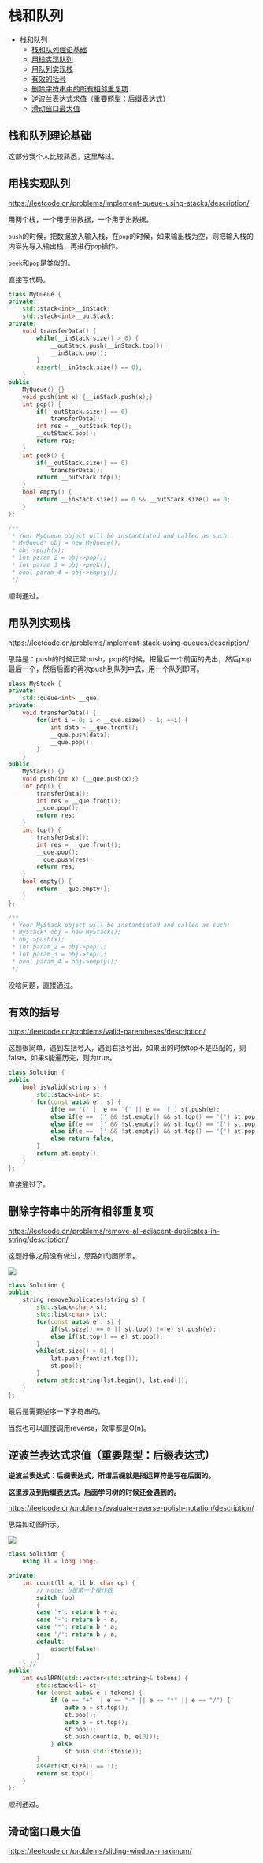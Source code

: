# 栈和队列

- [栈和队列](#栈和队列)
  - [栈和队列理论基础](#栈和队列理论基础)
  - [用栈实现队列](#用栈实现队列)
  - [用队列实现栈](#用队列实现栈)
  - [有效的括号](#有效的括号)
  - [删除字符串中的所有相邻重复项](#删除字符串中的所有相邻重复项)
  - [逆波兰表达式求值（重要题型：后缀表达式）](#逆波兰表达式求值重要题型后缀表达式)
  - [滑动窗口最大值](#滑动窗口最大值)

## 栈和队列理论基础

这部分我个人比较熟悉，这里略过。


## 用栈实现队列

https://leetcode.cn/problems/implement-queue-using-stacks/description/

用两个栈，一个用于进数据，一个用于出数据。

`push`的时候，把数据放入输入栈，在`pop`的时候，如果输出栈为空，则把输入栈的内容先导入输出栈，再进行`pop`操作。

`peek`和`pop`是类似的。

直接写代码。

```cpp
class MyQueue {
private:
    std::stack<int>__inStack;
    std::stack<int>__outStack;
private:
    void transferData() {
        while(__inStack.size() > 0) {
            __outStack.push(__inStack.top());
            __inStack.pop();
        }
        assert(__inStack.size() == 0);
    }
public:
    MyQueue() {}
    void push(int x) {__inStack.push(x);}
    int pop() {
        if(__outStack.size() == 0)
            transferData();
        int res = __outStack.top();
        __outStack.pop();
        return res;
    }
    int peek() {
        if(__outStack.size() == 0)
            transferData();
        return __outStack.top();    
    }
    bool empty() {
        return __inStack.size() == 0 && __outStack.size() == 0;
    }
};

/**
 * Your MyQueue object will be instantiated and called as such:
 * MyQueue* obj = new MyQueue();
 * obj->push(x);
 * int param_2 = obj->pop();
 * int param_3 = obj->peek();
 * bool param_4 = obj->empty();
 */
```

顺利通过。

## 用队列实现栈

https://leetcode.cn/problems/implement-stack-using-queues/description/

思路是：push的时候正常push，pop的时候，把最后一个前面的先出，然后pop最后一个，然后后面的再次push到队列中去。用一个队列即可。

```cpp
class MyStack {
private:
    std::queue<int> __que;
private:
    void transferData() {
        for(int i = 0; i < __que.size() - 1; ++i) {
            int data = __que.front();
            __que.push(data);
            __que.pop();
        }
    }
public:
    MyStack() {}
    void push(int x) {__que.push(x);}
    int pop() {
        transferData();
        int res = __que.front();
        __que.pop();
        return res;
    }
    int top() {
        transferData();
        int res = __que.front();
        __que.pop();
        __que.push(res);
        return res;
    }
    bool empty() {
        return __que.empty();
    }
};

/**
 * Your MyStack object will be instantiated and called as such:
 * MyStack* obj = new MyStack();
 * obj->push(x);
 * int param_2 = obj->pop();
 * int param_3 = obj->top();
 * bool param_4 = obj->empty();
 */
```

没啥问题，直接通过。

## 有效的括号

https://leetcode.cn/problems/valid-parentheses/description/

这题很简单，遇到左括号入，遇到右括号出，如果出的时候top不是匹配的，则false，如果s能遍历完，则为true。

```cpp
class Solution {
public:
    bool isValid(string s) {
        std::stack<int> st;
        for(const auto& e : s) {
            if(e == '(' || e == '{' || e == '[') st.push(e);
            else if(e == ')' && !st.empty() && st.top() == '(') st.pop();
            else if(e == ']' && !st.empty() && st.top() == '[') st.pop();
            else if(e == '}' && !st.empty() && st.top() == '{') st.pop();
            else return false;
        }
        return st.empty();
    }
};
```
直接通过了。

## 删除字符串中的所有相邻重复项

https://leetcode.cn/problems/remove-all-adjacent-duplicates-in-string/description/

这题好像之前没有做过，思路如动图所示。

![](https://file1.kamacoder.com/i/algo/1047.%E5%88%A0%E9%99%A4%E5%AD%97%E7%AC%A6%E4%B8%B2%E4%B8%AD%E7%9A%84%E6%89%80%E6%9C%89%E7%9B%B8%E9%82%BB%E9%87%8D%E5%A4%8D%E9%A1%B9.gif)

```cpp
class Solution {
public:
    string removeDuplicates(string s) {
        std::stack<char> st;
        std::list<char> lst;
        for(const auto& e : s) {
            if(st.size() == 0 || st.top() != e) st.push(e);
            else if(st.top() == e) st.pop();
        }
        while(st.size() > 0) {
            lst.push_front(st.top());
            st.pop();
        }
        return std::string(lst.begin(), lst.end());
    }
}; 
```

最后是需要逆序一下字符串的。

当然也可以直接调用reverse，效率都是O(n)。

## 逆波兰表达式求值（重要题型：后缀表达式）

**逆波兰表达式：后缀表达式，所谓后缀就是指运算符是写在后面的。**

**这里涉及到后缀表达式。后面学习树的时候还会遇到的。**


https://leetcode.cn/problems/evaluate-reverse-polish-notation/description/

思路如动图所示。

![](https://file1.kamacoder.com/i/algo/150.%E9%80%86%E6%B3%A2%E5%85%B0%E8%A1%A8%E8%BE%BE%E5%BC%8F%E6%B1%82%E5%80%BC.gif)

```cpp
class Solution {
    using ll = long long;

private:
    int count(ll a, ll b, char op) {
        // note: b是第一个操作数
        switch (op)
        {
        case '+': return b + a;
        case '-': return b - a;
        case '*': return b * a;
        case '/': return b / a;
        default:
            assert(false);
        }
    } //
public:
    int evalRPN(std::vector<std::string>& tokens) {
        std::stack<ll> st;
        for (const auto& e : tokens) {
            if (e == "+" || e == "-" || e == "*" || e == "/") {
                auto a = st.top();
                st.pop();
                auto b = st.top();
                st.pop();
                st.push(count(a, b, e[0]));
            } else
                st.push(std::stoi(e));
        }
        assert(st.size() == 1);
        return st.top();
    }
};
```

顺利通过。

## 滑动窗口最大值

https://leetcode.cn/problems/sliding-window-maximum/

